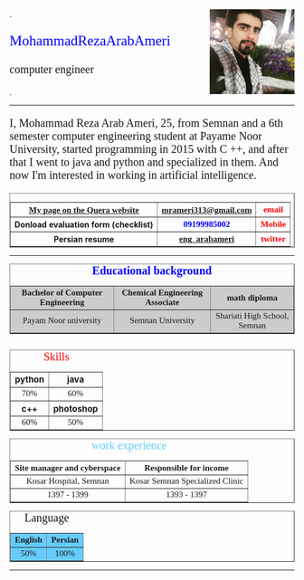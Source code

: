 <img dir="rtl" align="right" src="Rmage.png" width="150" height="150">
.
<p  style="color:  blue; font-family: Vazir; font-size: 25px;">MohammadRezaArabAmeri</p>
<p  style="font-family: Vazir; font-size: 20px;">computer engineer</p>
.
<hr/>
 <p style="font-family: Vazir; font-size: 20px;">
I, Mohammad Reza Arab Ameri, 25, from Semnan and a 6th semester computer engineering student at Payame Noor University, started programming in 2015 with C ++, and after that I went to java and python and specialized in them.
 And now I'm interested in working in artificial intelligence.</p>
 
 
 <link rel="shortcut icon" href="http://mail.com/favicon.ico" title="mail" />
 
<table width="400" border="1" cellspacing="2" cellpadding="2" style="text-align:center;" align="center">
<caption style="color:  blue; font-family: Vazir; font-size: 20px;">
</caption>
<tr> 
<th><a href="https://quera.ir/profile/mrameri313" style="font-family: Vazir; font-size: 15px;">My page on the Quera website</a></th>
<th><a href="https://mrameri313@gmail.com" style="font-family: Vazir; font-size: 15px;">mrameri313@gmail.com</a></th>
<th style="color:  red; font-family: Vazir; font-size: 15px;">email</th>
</tr> 
<tr>
<th>Donload evaluation form (checklist)</th>
<th style="color:  blue; font-family: Vazir; font-size: 15px;">09199985002</th>
<th style="color:  red; font-family: Vazir; font-size: 15px;"><b>Mobile</b></th>
</tr>
<tr>
<th>Persian resume</th>
<th><a href="https://twitter.com/eng_arabameri" style="font-family: Vazir; font-size: 15px;">eng_arabameri</a></th>
<th style="color:  red; font-family: Vazir; font-size: 15px;"><b>twitter</b></th>
</tr>
</table>
 <hr/>

<table border="1">
<caption style="color:  blue; font-family: Vazir; font-size: 20px;">
<b>Educational background</b>
</caption>
<colgroup style="background-color:#CCC"></colgroup>
<colgroup style="background-color:#CCC"></colgroup>
<colgroup style="background-color:#CCC"></colgroup>
<tr>
<th style="color:  block; font-family: Vazir; font-size: 15px;">Bachelor of Computer Engineering</th>
<th style="font-family: Vazir; font-size: 15px;">Chemical Engineering Associate</th>
<th style="font-family: Vazir; font-size: 15px;">math diploma</th>
</tr>
<tr>
<td style="text-align:center; font-family: Vazir; font-size: 15px;">Payam Noor university</td>
<td style="text-align:center; font-family: Vazir; font-size: 15px;">Semnan University</td>
<td style="text-align:center; font-family: Vazir; font-size: 15px;">Shariati High School, Semnan</td>
</tr>
</table>

<table border="1" align="left">
<caption style="color:  red; font-family: Vazir; font-size: 20px;">
Skills
</caption>
<tr>
<th style="font-size: 15px;">python</th>
<th style="font-size: 15px;">java</th>
</tr>
<tr>
<td style="text-align:center; font-family: Vazir; font-size: 15px;">70%</td>
<td style="text-align:center; font-family: Vazir; font-size: 15px;">60%</td>
</tr>
<tr>
<th style="font-size: 15px;">c++</th>
<th style="font-size: 15px;">photoshop</th>
</tr>
<tr>
<td style="text-align:center; font-family: Vazir; font-size: 15px;">60%</td>
<td style="text-align:center; font-family: Vazir; font-size: 15px;">50%</td>
</tr>
</table>

<table width="400" border="1" cellspacing="2" cellpadding="2" style="text-align:center;" align="center">
<caption style="color:  #6CF; font-family: Vazir; font-size: 20px;">
 work experience
</caption>
<tr>
<th style="font-family: Vazir; font-size: 15px;">Site manager and cyberspace</th>
<th style="font-family: Vazir; font-size: 15px;">Responsible for income</th>
</tr>
<tr>
<td style="text-align:center; font-family: Vazir; font-size: 15px;">Kosar Hospital, Semnan</td>
<td style="text-align:center; font-family: Vazir; font-size: 15px;">Kosar Semnan Specialized Clinic</td>
</tr>
<tr>
<td style="text-align:center; font-family: Vazir; font-size: 15px;">1397 - 1399</td>
<td style="text-align:center; font-family: Vazir; font-size: 15px;">1393 - 1397</td>
</tr>
</table>

<table border="1">
<caption style=" font-family: Vazir; font-size: 20px;">
Language
</caption>
<colgroup style="background-color:#6CF"></colgroup>
<colgroup style="background-color:#6CF"></colgroup>
<tr>
<th style="font-family: Vazir; font-size: 15px;">English</th>
<th style="font-family: Vazir; font-size: 15px;">Persian</th>
</tr>
<tr>
<td style="text-align:center; font-family: Vazir; font-size: 15px;">50%</td>
<td style="text-align:center; font-family: Vazir; font-size: 15px;">100%</td>
</tr>
</table>
 <hr/>
